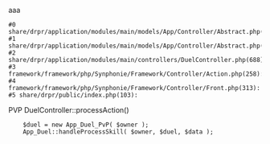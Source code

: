 aaa

```
#0 share/drpr/application/modules/main/models/App/Controller/Abstract.php(1338):
#1 share/drpr/application/modules/main/models/App/Controller/Abstract.php(1229):
#2 share/drpr/application/modules/main/controllers/DuelController.php(688):
#3 framework/framework/php/Synphonie/Framework/Controller/Action.php(258):
#4 framework/framework/php/Synphonie/Framework/Controller/Front.php(313):
#5 share/drpr/public/index.php(103): 
```

PVP
DuelController::processAction()

		$duel = new App_Duel_PvP( $owner );
		App_Duel::handleProcessSkill( $owner, $duel, $data );
